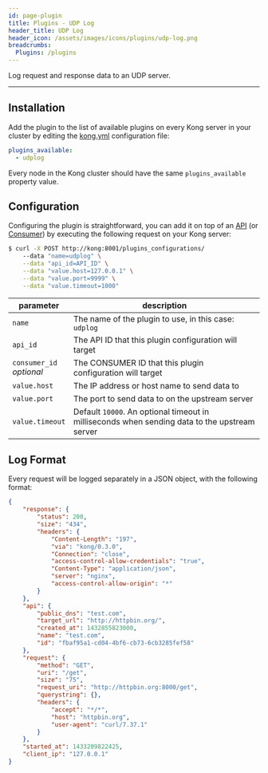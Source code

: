 ```yaml
---
id: page-plugin
title: Plugins - UDP Log
header_title: UDP Log
header_icon: /assets/images/icons/plugins/udp-log.png
breadcrumbs:
  Plugins: /plugins
---
```


Log request and response data to an UDP server.

---

## Installation

Add the plugin to the list of available plugins on every Kong server in your cluster by editing the [kong.yml][configuration] configuration file:

```yaml
plugins_available:
  - udplog
```

Every node in the Kong cluster should have the same `plugins_available` property value.

## Configuration

Configuring the plugin is straightforward, you can add it on top of an [API][api-object] (or [Consumer][consumer-object]) by executing the following request on your Kong server:

```bash
$ curl -X POST http://kong:8001/plugins_configurations/
    --data "name=udplog" \
    --data "api_id=API_ID" \
    --data "value.host=127.0.0.1" \
    --data "value.port=9999" \
    --data "value.timeout=1000"
```

parameter                     | description
 ---                          | ---
`name`                        | The name of the plugin to use, in this case: `udplog`
`api_id`                      | The API ID that this plugin configuration will target
`consumer_id`<br>*optional*   | The CONSUMER ID that this plugin configuration will target
`value.host`                  | The IP address or host name to send data to
`value.port`                  | The port to send data to on the upstream server
`value.timeout`               | Default `10000`. An optional timeout in milliseconds when sending data to the upstream server

[api-object]: /docs/{{site.data.kong_latest.version}}/admin-api/#api-object
[configuration]: /docs/{{site.data.kong_latest.version}}/configuration
[consumer-object]: /docs/{{site.data.kong_latest.version}}/admin-api/#consumer-object

## Log Format

Every request will be logged separately in a JSON object, with the following format:

```json
{
    "response": {
        "status": 200,
        "size": "434",
        "headers": {
            "Content-Length": "197",
            "via": "kong/0.3.0",
            "Connection": "close",
            "access-control-allow-credentials": "true",
            "Content-Type": "application/json",
            "server": "nginx",
            "access-control-allow-origin": "*"
        }
    },
    "api": {
        "public_dns": "test.com",
        "target_url": "http://httpbin.org/",
        "created_at": 1432855823000,
        "name": "test.com",
        "id": "fbaf95a1-cd04-4bf6-cb73-6cb3285fef58"
    },
    "request": {
        "method": "GET",
        "uri": "/get",
        "size": "75",
        "request_uri": "http://httpbin.org:8000/get",
        "querystring": {},
        "headers": {
            "accept": "*/*",
            "host": "httpbin.org",
            "user-agent": "curl/7.37.1"
        }
    },
    "started_at": 1433209822425,
    "client_ip": "127.0.0.1"
}
```
